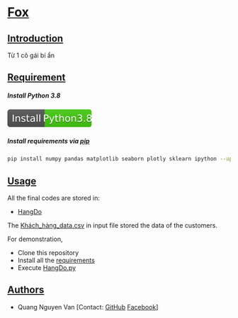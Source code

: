 
# [Fox](#project)

## [Introduction](#introduction)
Từ 1 cô gái bí ẩn
## [Requirement](#requirement)

##### Install Python 3.8
[![Install Python3](install-python.svg)](https://www.python.org/downloads/release/python-380/)

##### Install requirements via [pip](https://pip.pypa.io/en/stable/)
```bash
pip install numpy pandas matplotlib seaborn plotly sklearn ipython --upgrade nbformat
```

## [Usage](#usage)
All the final codes are stored in:
- [HangDo](https://github.com/quangnv2002/Fox/blob/master/HangDo.py)


The [Khách_hàng_data.csv](https://github.com/quangnv2002/Fox/blob/master/input/Kh%C3%A1ch-h%C3%A0ng_data.csv) in input file stored the data of the customers. 

For demonstration, 
- Clone this repository 
- Install all the [requirements](#requirement)
- Execute [HangDo.py](https://github.com/quangnv2002/Fox/blob/master/HangDo.py)




## [Authors](#author)
- Quang Nguyen Van 
[Contact: [GitHub](https://github.com/quangnv2002) [Facebook](https://www.facebook.com/trucduong.congtu)]


